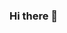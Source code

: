 ### Hi there 👋

<!--
**Capsfan900/Capsfan900** is a ✨ _special_ ✨ repository because its `README.md` (this file) appears on your GitHub profile.



- 🔭 I’m currently working on a Chrome Bookmark search engine / Odin Project ...
- 🌱 I’m currently learning  Web Development /UI Design...
- 👯 I’m looking to collaborate on All types of projects  ...
- 🤔 I’m looking for help with Javascript, CSS, and HTML...
- 💬 Ask me about CSS animations ...
- 📫 How to reach me: tstelly918@gmail.com ...
- 😄 Pronouns: ...
- ⚡ Fun fact: One fun fact about the creator of JavaScript, Brendan Eich, is that he developed
the language in a very short period of time. JavaScript was created in just 10 days while Brendan 
Eich was working at Netscape Communications Corporation in 1995. ...
-->
